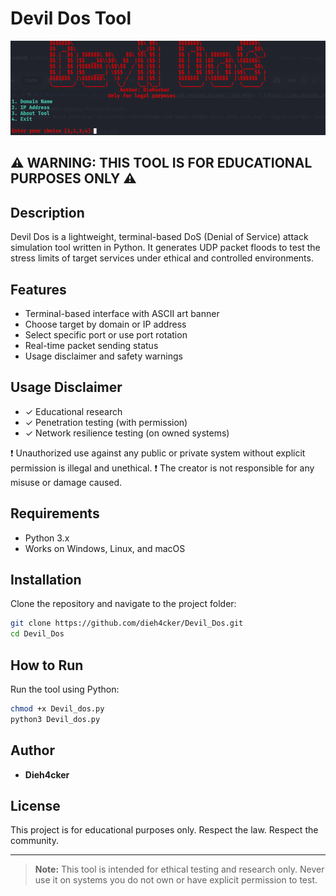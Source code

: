 # Devil Dos Tool

![Banner](./screenshort/dos_tool.png)

## ⚠️ WARNING: THIS TOOL IS FOR EDUCATIONAL PURPOSES ONLY ⚠️

## Description
Devil Dos is a lightweight, terminal-based DoS (Denial of Service) attack simulation tool written in Python. It generates UDP packet floods to test the stress limits of target services under ethical and controlled environments.

## Features
- Terminal-based interface with ASCII art banner
- Choose target by domain or IP address
- Select specific port or use port rotation
- Real-time packet sending status
- Usage disclaimer and safety warnings

## Usage Disclaimer
- ✓ Educational research
- ✓ Penetration testing (with permission)
- ✓ Network resilience testing (on owned systems)

❗ Unauthorized use against any public or private system without explicit permission is illegal and unethical.
❗ The creator is not responsible for any misuse or damage caused.

## Requirements
- Python 3.x
- Works on Windows, Linux, and macOS

## Installation
Clone the repository and navigate to the project folder:

```bash
git clone https://github.com/dieh4cker/Devil_Dos.git
cd Devil_Dos
```

## How to Run
Run the tool using Python:

```bash
chmod +x Devil_dos.py
python3 Devil_dos.py
```

## Author
- **Dieh4cker**

## License
This project is for educational purposes only. Respect the law. Respect the community.

---

> **Note:** This tool is intended for ethical testing and research only. Never use it on systems you do not own or have explicit permission to test.

